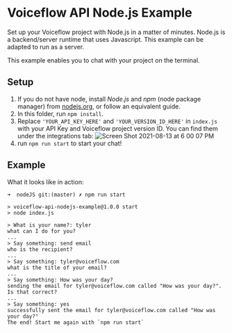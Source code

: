 # Voiceflow API Node.js Example
Set up your Voiceflow project with Node.js in a matter of minutes. Node.js is a backend/server runtime that uses Javascript. This example can be adapted to run as a server.

This example enables you to chat with your project on the terminal.

## Setup
1. If you do not have node, install *Node.js* and *npm* (node package manager) from [nodejs.org](https://nodejs.org/), or follow an equivalent guide.
2. In this folder, run `npm install`.
3. Replace `'YOUR_API_KEY_HERE'` and `'YOUR_VERSION_ID_HERE'` in `index.js` with your API Key and Voiceflow project version ID. You can find them under the integrations tab: ![Screen Shot 2021-08-13 at 6 00 07 PM](https://user-images.githubusercontent.com/5643574/129422436-04d964d3-85a0-402d-ae5e-d6e84723da5e.png)
4. run `npm run start` to start your chat!

## Example
What it looks like in action:
```
➜  nodeJS git:(master) ✗ npm run start

> voiceflow-api-nodejs-example@1.0.0 start
> node index.js

> What is your name?: tyler
what can I do for you?
...
> Say something: send email
who is the recipient?
...
> Say something: tyler@voiceflow.com
what is the title of your email?
...
> Say something: How was your day?
sending the email for tyler@voiceflow.com called "How was your day?". Is that correct?
...
> Say something: yes
successfully sent the email for tyler@voiceflow.com called "How was your day?"
The end! Start me again with `npm run start`
```